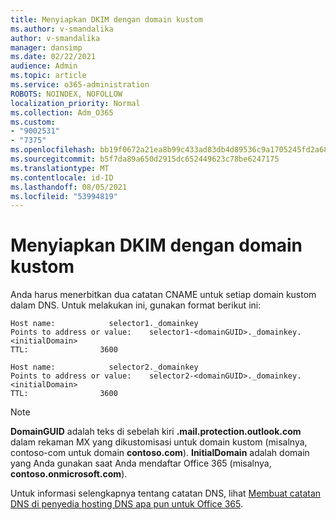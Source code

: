 ```yaml
---
title: Menyiapkan DKIM dengan domain kustom
ms.author: v-smandalika
author: v-smandalika
manager: dansimp
ms.date: 02/22/2021
audience: Admin
ms.topic: article
ms.service: o365-administration
ROBOTS: NOINDEX, NOFOLLOW
localization_priority: Normal
ms.collection: Adm_O365
ms.custom:
- "9002531"
- "7375"
ms.openlocfilehash: bb19f0672a21ea8b99c433ad83db4d89536c9a1705245fd2a683471170ab51ee
ms.sourcegitcommit: b5f7da89a650d2915dc652449623c78be6247175
ms.translationtype: MT
ms.contentlocale: id-ID
ms.lasthandoff: 08/05/2021
ms.locfileid: "53994819"
---
```

# <a name="set-up-dkim-with-custom-domains"></a>Menyiapkan DKIM dengan domain kustom

Anda harus menerbitkan dua catatan CNAME untuk setiap domain kustom dalam DNS. Untuk melakukan ini, gunakan format berikut ini:

```console
Host name:            selector1._domainkey
Points to address or value:    selector1-<domainGUID>._domainkey.<initialDomain>
TTL:                3600

Host name:            selector2._domainkey
Points to address or value:    selector2-<domainGUID>._domainkey.<initialDomain>
TTL:                3600
```
> [!NOTE]
> **DomainGUID** adalah teks di sebelah kiri **.mail.protection.outlook.com** dalam rekaman MX yang dikustomisasi untuk domain kustom (misalnya, contoso-com untuk domain **contoso.com**). **InitialDomain** adalah domain yang Anda gunakan saat Anda mendaftar Office 365 (misalnya, **contoso.onmicrosoft.com**).

Untuk informasi selengkapnya tentang catatan DNS, lihat [Membuat catatan DNS di penyedia hosting DNS apa pun untuk Office 365](https://docs.microsoft.com/microsoft-365/admin/get-help-with-domains/create-dns-records-at-any-dns-hosting-provider).